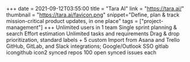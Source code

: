 +++
date = 2021-09-12T03:55:00
title = "Tara AI"
link = "https://tara.ai/"
thumbnail = "https://tara.ai/favicon.png"
snippet="Define, plan & track mission-critical product updates, in one place"
tags = ["project-management"]
+++
Unlimited users in 1 team
Single sprint planning & search
Effort estimation
Unlimited tasks and requirements
Drag & drop prioritization, standard labels + 5 custom
Import from Asana and Trello
GitHub, GitLab, and Slack integrations; Google/Outlook SSO
gitlab icongithub icon2 synced repos
100 open synced issues each
